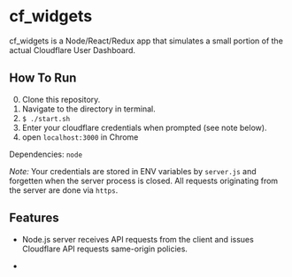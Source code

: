 # cf_widgets

cf_widgets is a Node/React/Redux app that simulates a small portion of the
actual Cloudflare User Dashboard.

## How To Run

0. Clone this repository.
0. Navigate to the directory in terminal.
0. `$ ./start.sh`
0. Enter your cloudflare credentials when prompted (see note below).
0. open `localhost:3000` in Chrome

Dependencies: `node`

*Note:* Your credentials are stored in ENV variables by `server.js` and
forgetten when the server process is closed. All requests originating from the
server are done via `https`.

## Features

- Node.js server receives API requests from the client and issues Cloudflare API
requests  same-origin policies.

- 

